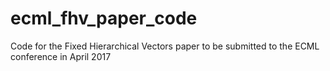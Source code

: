 # ecml_fhv_paper_code
Code for the Fixed Hierarchical Vectors paper to be submitted to the ECML conference in April 2017
